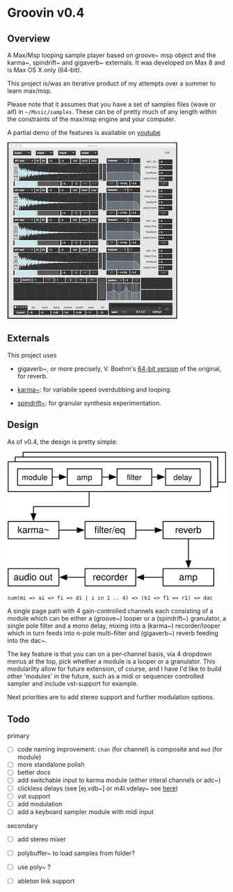 # Groovin v0.4

## Overview

A Max/Msp looping sample player based on groove~ msp object and the karma~, spindrift~ and gigaverb~ externals. It was developed on Max 8 and is Max OS X only (64-bit).

This project is/was an iterative product of my attempts over a summer to learn max/msp.

Please note that it assumes that you have a set of samples files (wave or aif) in `~/Music/samples`. These can be of pretty much of any length within the constraints of the max/msp engine and your computer.

A partial demo of the features is available on [youtube](https://youtu.be/sKZO_4qYpj0)

[![groovin v0.4](media/groovin_v04_screenshot.png)](http://www.youtube.com/watch?v=sKZO_4qYpj0)



## Externals

This project uses 

- gigaverb~, or more precisely, V. Boehm's [64-bit version](https://github.com/v7b1/gigaverb) of the original, for reverb.

- [karma~](https://cycling74.com/tools/karma-samplerlooper-external): for variabile speed overdubbing and looping.

- [spindrift~](http://www.michaelnorris.info/software/spindrift): for granular synthesis experimentation. 


## Design

As of v0.4, the design is pretty simple:


![overview](media/groovin.svg)


	sum(mi => ai => fi => di | i in 1 .. 4) => (k1 => f1 => r1) => dac


A single page path with 4 gain-controlled channels each consisting of a module which can be either a (groove~) looper  or a (spindrift~) granulator, a single pole filter and a mono delay, mixing into a (karma~) recorder/looper which in turn feeds into n-pole multi-filter and (gigaverb~) reverb feeding into the dac~.

The key feature is that you can on a per-channel basis, via 4 dropdown menus at the top, pick whether a module is a looper or a granulator. This modularilty allow for future extension, of course, and I have I'd like to build other 'modules' in the future, such as a midi or sequencer controlled sampler and include vst-support for example. 

Next priorities are to add stereo support and further modulation options. 


## Todo

primary

- [ ] code naming improvement: `chan` (for channel) is composite and `mod` (for module)
- [ ] more standalone polish
- [ ] better docs
- [ ] add switchable input to karma module (either interal channels or adc~)
- [ ] clickless delays (see [ej.vdb~] or m4l.vdelay~ see [here](https://cycling74.com/forums/interpolating-delay/))
- [ ] vst support
- [ ] add modulation
- [ ] add a keyboard sampler module with midi input

secondary

- [ ] add stereo mixer
- [ ] polybuffer~ to load samples from folder?
- [ ] use poly~ ?
- [ ] ableton link support


